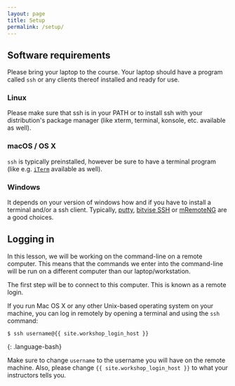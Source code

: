 ```yaml
---
layout: page
title: Setup
permalink: /setup/
---
```


## Software requirements

Please bring your laptop to the course. Your laptop should have a program
called `ssh` or any clients thereof installed and ready for use.

### Linux

Please make sure that ssh is in your PATH or to install ssh with your
distribution's package manager (like xterm, terminal, konsole, etc. available
as well).

### macOS / OS X

`ssh` is typically preinstalled, however be sure to have a terminal program
(like e.g. [`iTerm`](https://www.iterm2.com/) available as well).

### Windows

It depends on your version of windows how and if you have to install a terminal
and/or a ssh client. Typically, [putty](http://www.putty.org), [bitvise
SSH](https://www.bitvise.com/ssh-client-download) or
[mRemoteNG](https://mremoteng.org/) are a good choices.


## Logging in

In this lesson, we will be working on the command-line on a remote computer.
This means that the commands we enter into the command-line will be run on a
different computer than our laptop/workstation.

The first step will be to connect to this computer. This is known as a remote
login.

If you run Mac OS X or any other Unix-based operating system on your machine,
you can log in remotely by opening a terminal and using the `ssh` command:

~~~
$ ssh username@{{ site.workshop_login_host }}
~~~
{: .language-bash}

Make sure to change `username` to the username you will have on the remote
machine. Also, please change `{{ site.workshop_login_host }}` to what your
instructors tells you.
